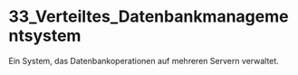 # 33_Verteiltes_Datenbankmanagementsystem
Ein System, das Datenbankoperationen auf mehreren Servern verwaltet.
